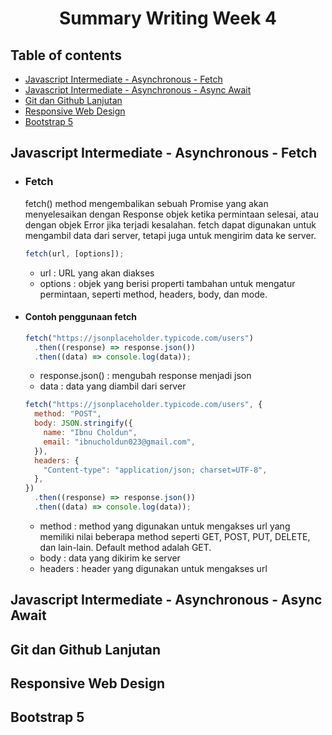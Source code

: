 # <p align="center">Summary Writing Week 4</p>

## Table of contents

- [Javascript Intermediate - Asynchronous - Fetch](#javascript-intermediate---asynchronous---fetch)
- [Javascript Intermediate - Asynchronous - Async Await](#javascript-intermediate---asynchronous---async-await)
- [Git dan Github Lanjutan](#git-dan-github-lanjutan)
- [Responsive Web Design](#responsive-web-design)
- [Bootstrap 5](#bootstrap-5)

## Javascript Intermediate - Asynchronous - Fetch

- ### Fetch

  fetch() method mengembalikan sebuah Promise yang akan menyelesaikan dengan Response objek ketika permintaan selesai, atau dengan objek Error jika terjadi kesalahan. fetch dapat digunakan untuk mengambil data dari server, tetapi juga untuk mengirim data ke server.

  ```javascript
  fetch(url, [options]);
  ```

  - url : URL yang akan diakses
  - options : objek yang berisi properti tambahan untuk mengatur permintaan, seperti method, headers, body, dan mode.

- #### Contoh penggunaan fetch

  ```javascript
  fetch("https://jsonplaceholder.typicode.com/users")
    .then((response) => response.json())
    .then((data) => console.log(data));
  ```

  - response.json() : mengubah response menjadi json
  - data : data yang diambil dari server

  ```javascript
  fetch("https://jsonplaceholder.typicode.com/users", {
    method: "POST",
    body: JSON.stringify({
      name: "Ibnu Choldun",
      email: "ibnucholdun023@gmail.com",
    }),
    headers: {
      "Content-type": "application/json; charset=UTF-8",
    },
  })
    .then((response) => response.json())
    .then((data) => console.log(data));
  ```

  - method : method yang digunakan untuk mengakses url yang memiliki nilai beberapa method seperti GET, POST, PUT, DELETE, dan lain-lain. Default method adalah GET.
  - body : data yang dikirim ke server
  - headers : header yang digunakan untuk mengakses url

## Javascript Intermediate - Asynchronous - Async Await

## Git dan Github Lanjutan

## Responsive Web Design

## Bootstrap 5
